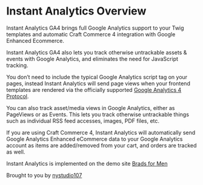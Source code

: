 # Instant Analytics Overview

Instant Analytics GA4 brings full Google Analytics support to your Twig templates and automatic Craft Commerce 4 integration with Google Enhanced Ecommerce.

Instant Analytics GA4 also lets you track otherwise untrackable assets & events with Google Analytics, and eliminates the need for JavaScript tracking.

You don’t need to include the typical Google Analytics script tag on your pages, instead Instant Analytics will send page views when your frontend templates are rendered via the officially supported [Google Analytics 4 Protocol](https://developers.google.com/analytics/devguides/collection/ga4).

You can also track asset/media views in Google Analytics, either as PageViews or as Events. This lets you track otherwise untrackable things such as individual RSS feed accesses, images, PDF files, etc.

If you are using Craft Commerce 4, Instant Analytics will automatically send Google Analytics Enhanced eCommerce data to your Google Analytics account as items are added/removed from your cart, and orders are tracked as well.

Instant Analytics is implemented on the demo site [Brads for Men](https://bradsformen.com)

Brought to you by [nystudio107](http://nystudio107.com)

